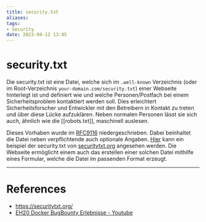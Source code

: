 ```yaml
---
title: security.txt
aliases:
tags:
- Security
date: 2023-04-12 13:45
---
```

# security.txt
Die security.txt ist eine Datei, welche sich im `.well-known` Verzeichnis (oder im Root-Verzeichnis `your-domain.com/security.txt`) einer Webseite hinterlegt ist und definiert wie und welche Personen/Postfach bei einem Sicherheitsproblem kontaktiert werden soll. Dies erleichtert Sicherheitsforscher und Entwickler mit den Betreibern in Kontakt zu treten und über diese Lücke aufzuklären. Neben normalen Personen lässt sie sich auch, ähnlich wie die [[robots.txt]], maschinell auslesen.

Dieses Vorhaben wurde im [RFC9116](https://tools.ietf.org/html/rfc9116) niedergeschrieben. Dabei beinhaltet die Datei neben verpflichtende auch optionale Angaben. [Hier](https://securitytxt.org/.well-known/security.txt) kann ein beispiel der security.txt von [securitytxt.org](https://securitytxt.org) angesehen werden. Die Webseite ermöglicht einem auch das erstellen einer solchen Datei mithilfe eines Formular, welche die Datei im passenden Format erzeugt. 


---
# References
- https://securitytxt.org/
- [EH20 Docker BugBounty Erlebnisse - Youtube](https://www.youtube.com/watch?v=qcMkBxCU6nk)